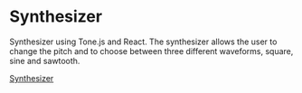 # Synthesizer

Synthesizer using Tone.js and React. The synthesizer allows the user to change the pitch and to choose between three different waveforms, square, sine and sawtooth. 

[Synthesizer](https://miguelophone.netlify.app/)
